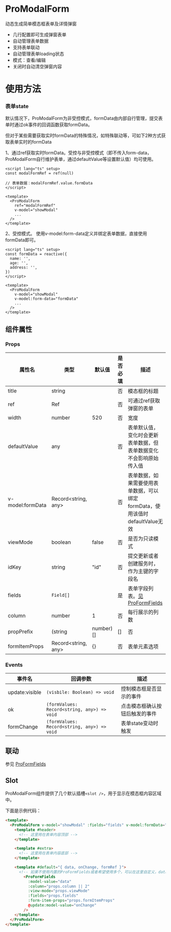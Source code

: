 # ProModalForm
动态生成简单模态框表单及详情弹窗

- 几行配置即可生成弹窗表单
- 自动管理表单数据
- 支持表单联动
- 自动管理表单loading状态
- 模式：查看/编辑
- 关闭时自动清空弹窗内容

<script setup>
  import demo1 from '@/components/ModalForm/demos/demo1.vue'
  import demo1Code from '@/components/ModalForm/demos/demo1.vue?raw'
</script>

# 使用方法

<demo :comp="demo1" :code="demo1Code" title="基础用法" />

### 表单state
默认情况下，ProModalForm为非受控模式，formData由内部自行管理，提交表单时通过ok事件的回调函数获取formData。

但对于某些需要获取实时formData的特殊情况，如特殊联动等，可如下2种方式获取表单实时的formData

1、通过ref获取实时formData。受控与非受控模式（即不传入form-data，ProModalForm自行维护表单，通过defaultValue等设置默认值）均可使用。
```vue
<script lang="ts" setup>
const modalFormRef = ref(null)

// 表单数据：modalFormRef.value.formData
</script>

<template>
  <ProModalForm
    ref="modalFormRef"
    v-model="showModal"
    ...
  />
</template>
```

2、受控模式。
使用v-model:form-data定义并绑定表单数据，直接使用formData即可。
```vue
<script lang="ts" setup>
const formData = reactive({
  name: '',
  age: '',
  address: '',
})
</script>

<template>
  <ProModalForm
    v-model="showModal"
    v-model:form-data="formData"
    ...
  />
</template>
```

## 组件属性

### Props

| 属性名           | 类型                | 默认值    | 是否必填 | 描述                                                                         |
| ---------------- | ------------------- | --------- | -------- | ---------------------------------------------------------------------------- |
| title            | string              |           | 否       | 模态框的标题                                                                 |
| ref              | Ref                 |           | 否       | 可通过ref获取弹窗的表单                                                      |
| width            | number              | 520       | 否       | 宽度                                                                         |
| defaultValue     | any                 |           | 否       | 表单默认值，变化时会更新表单数据，但表单数据变化不会影响原始传入值           |
| v-model:formData | Record<string, any> |           | 否       | 表单数据，如果需要使用表单数据，可以绑定formData，使用该值时defaultValue无效 |
| viewMode         | boolean             | false     | 否       | 是否为只读模式                                                               |
| idKey            | string              | "id"      | 否       | 提交更新或者创建服务时，作为主键的字段名                                     |
| fields           | `Field[]`           |           | 是       | 表单字段列表。[见ProFormFields](./FormFields.md)                             |
| column           | number              | 1         | 否       | 每行展示的列数                                                               |
| propPrefix       | (string             | number)[] | []       | 否                                                                           | 表单字段的名称前缀 |
| formItemProps    | Record<string, any> | {}        | 否       | 表单元素选项                                                                 |

### Events

| 事件名         | 回调参数                                    | 描述                           |
| -------------- | ------------------------------------------- | ------------------------------ |
| update:visible | `(visbile: Boolean) => void`                | 控制模态框是否显示的事件       |
| ok             | `(formValues: Record<string, any>) => void` | 点击模态框确认按钮后触发的事件 |
| formChange     | `(formValues: Record<string, any>) => void` | 表单state变动时触发            |

## 联动
参见 [ProFormFields](./FormFields.md#联动)

## Slot

ProModalForm组件提供了几个默认插槽`<slot />`，用于显示在模态框内容区域中。

下面是示例代码：

```html
<template>
  <ProModalForm v-model="showModal" :fields="fields" v-model:formData="data">
    <template #header>
      <!-- 这里用在表单内容顶部 -->
    </template>

    <template #extra>
      <!-- 这里用在表单内容底部 -->
    </template>

    <template #default="{ data, onChange, formRef }">
      <!-- 如果不使用内置的ProFormFields或者希望使用多个，可以在这里自定义，data为表单数据，数据变更后需手工触发onChange -->
        <ProFormFields
          :model-value="data"
          :column="props.column || 2"
          :view-mode="props.viewMode"
          :fields="props.fields"
          :form-item-props="props.formItemProps"
          @update:model-value="onChange"
        />
    </template>
  </ProModalForm>
</template>
```
